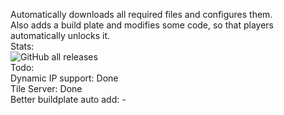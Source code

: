 Automatically downloads all required files and configures them.  
Also adds a build plate and modifies some code, so that players automatically unlocks it.  
Stats:  
  <img alt="GitHub all releases" src="https://img.shields.io/github/downloads/SuperMatejCZ/ProjectEarthLauncher/total">  
Todo:  
Dynamic IP support: Done  
Tile Server: Done  
Better buildplate auto add: -  
